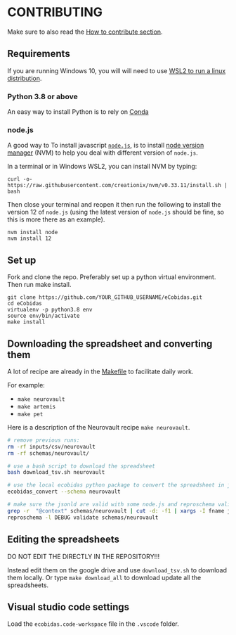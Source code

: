 # CONTRIBUTING

Make sure to also read the
[How to contribute section](https://remi-gau.github.io/eCobidas/80-how-to-contribute/).

## Requirements

If you are running Windows 10, you will will need to use
[WSL2 to run a linux distribution](https://docs.microsoft.com/en-us/windows/wsl/install-win10).

### Python 3.8 or above

An easy way to install Python is to rely on
[Conda](https://conda.io/projects/conda/en/latest/user-guide/install/index.html#regular-installation)

<!-- TODO
check if virtualenv is installed in base conda
-->

### node.js

A good way to To install javascript [`node.js`](<(https://nodejs.org/en/)>), is
to install [node version manager](https://github.com/nvm-sh/nvm) (NVM) to help
you deal with different version of `node.js`.

In a terminal or in Windows WSL2, you can install NVM by typing:

```
curl -o- https://raw.githubusercontent.com/creationix/nvm/v0.33.11/install.sh | bash
```

Then close your terminal and reopen it then run the following to install the
version 12 of `node.js` (using the latest version of `node.js` should be fine,
so this is more there as an example).

```
nvm install node
nvm install 12
```

## Set up

Fork and clone the repo. Preferably set up a python virtual environment. Then
run make install.

```
git clone https://github.com/YOUR_GITHUB_USERNAME/eCobidas.git
cd eCobidas
virtualenv -p python3.8 env
source env/bin/activate
make install
```

## Downloading the spreadsheet and converting them

A lot of recipe are already in the [Makefile](Makefile) to facilitate daily
work.

For example:

-   `make neurovault`
-   `make artemis`
-   `make pet`

Here is a description of the Neurovault recipe `make neurovault`.

```bash
# remove previous runs:
rm -rf inputs/csv/neurovault
rm -rf schemas/neurovault/

# use a bash script to download the spreadsheet
bash download_tsv.sh neurovault

# use the local ecobidas python package to convert the spreadsheet in jsonld
ecobidas_convert --schema neurovault

# make sure the jsonld are valid with some node.js and reproschema validation
grep -r  "@context" schemas/neurovault | cut -d: -f1 | xargs -I fname jsonlint -q fname
reproschema -l DEBUG validate schemas/neurovault
```

## Editing the spreadsheets

DO NOT EDIT THE DIRECTLY IN THE REPOSITORY!!!

Instead edit them on the google drive and use `download_tsv.sh` to download them
locally. Or type `make download_all` to download update all the spreadsheets.

## Visual studio code settings

Load the `ecobidas.code-workspace` file in the `.vscode` folder.

```

```

